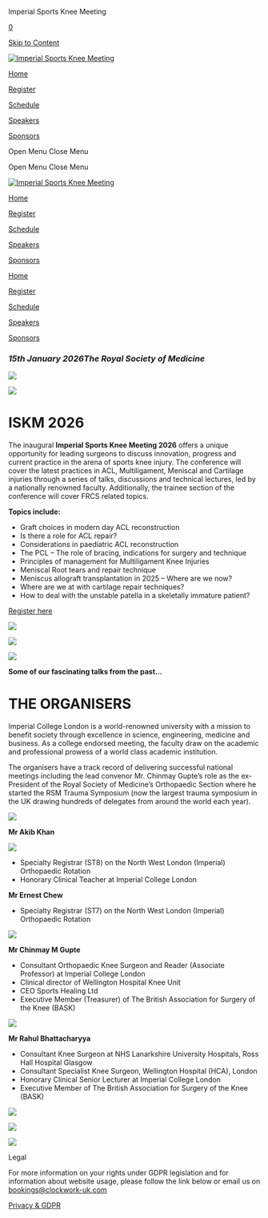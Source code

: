 Imperial Sports Knee Meeting



[0](/cart)

[Skip to Content](#page)


[![Imperial Sports Knee Meeting](//images.squarespace-cdn.com/content/v1/65b535869db6716049c39cf8/be2d5add-d2fd-44cc-a32d-893119daa793/White%2Blogo%2B-%2Bno%2Bbackground.png?format=1500w)](/)

[Home](/)

[Register](https://registrations.formstack.com/forms/iskm_reg_form)

[Schedule](/schedule)

[Speakers](/speakers)

[Sponsors](/sponsors)



Open Menu
Close Menu

Open Menu
Close Menu

[![Imperial Sports Knee Meeting](//images.squarespace-cdn.com/content/v1/65b535869db6716049c39cf8/be2d5add-d2fd-44cc-a32d-893119daa793/White%2Blogo%2B-%2Bno%2Bbackground.png?format=1500w)](/)

[Home](/)

[Register](https://registrations.formstack.com/forms/iskm_reg_form)

[Schedule](/schedule)

[Speakers](/speakers)

[Sponsors](/sponsors)

[Home](/)

[Register](https://registrations.formstack.com/forms/iskm_reg_form)

[Schedule](/schedule)

[Speakers](/speakers)

[Sponsors](/sponsors)



### ***15th January 2026******The Royal Society of Medicine***

![](https://images.squarespace-cdn.com/content/v1/65b535869db6716049c39cf8/69ce950b-011c-430a-b6a2-9150cb4242e2/White%2Blogo%2B-%2Bno%2Bbackground.png)

![](https://images.squarespace-cdn.com/content/v1/65b535869db6716049c39cf8/1167051a-c1ef-40a8-a838-9f384ea85719/RCS-accredited+larger.png)

**ISKM 2026**
=============

The inaugural **Imperial Sports Knee Meeting 2026** offers a unique opportunity for leading surgeons to discuss innovation, progress and current practice in the arena of sports knee injury. The conference will cover the latest practices in ACL, Multiligament, Meniscal and Cartilage injuries through a series of talks, discussions and technical lectures, led by a nationally renowned faculty. Additionally, the trainee section of the conference will cover FRCS related topics.

**Topics include:**

* Graft choices in modern day ACL reconstruction
* Is there a role for ACL repair?
* Considerations in paediatric ACL reconstruction
* The PCL – The role of bracing, indications for surgery and technique
* Principles of management for Multiligament Knee Injuries
* Meniscal Root tears and repair technique
* Meniscus allograft transplantation in 2025 – Where are we now?
* Where are we at with cartilage repair techniques?
* How to deal with the unstable patella in a skeletally immature patient?

[Register here](https://registrations.formstack.com/forms/iskm_reg_form)

![](https://images.squarespace-cdn.com/content/v1/65b535869db6716049c39cf8/c862823a-3485-489c-b987-5c70b17733f1/pexels-duksi-30964336.jpg)

![](https://images.squarespace-cdn.com/content/v1/65b535869db6716049c39cf8/80ad3940-4758-47ac-8eeb-0f30482b95d6/ACL-Partial-Tear-600x429.jpg)

![](https://images.squarespace-cdn.com/content/v1/65b535869db6716049c39cf8/27516f79-3f7e-4e31-b449-5ff46d87ea3d/acl+repair.jpeg)

**Some of our fascinating talks from the past…**

**THE ORGANISERS**
==================

Imperial College London is a world-renowned university with a mission to benefit society through excellence in science, engineering, medicine and business. As a college endorsed meeting, the faculty draw on the academic and professional prowess of a world class academic institution.

The organisers have a track record of delivering successful national meetings including the lead convenor Mr. Chinmay Gupte’s role as the ex-President of the Royal Society of Medicine’s Orthopaedic Section where he started the RSM Trauma Symposium (now the largest trauma symposium in the UK drawing hundreds of delegates from around the world each year).

![](https://images.squarespace-cdn.com/content/v1/65b535869db6716049c39cf8/ed89fa97-d256-452d-aa9b-261359911097/akib.jpg)

**Mr Akib Khan**

![](https://images.squarespace-cdn.com/content/v1/65b535869db6716049c39cf8/168d098d-fc2e-4534-b791-3737c5517703/ernets.jpg)

* Specialty Registrar (ST8) on the North West London (Imperial) Orthopaedic Rotation
* Honorary Clinical Teacher at Imperial College London

**Mr Ernest Chew**

* Specialty Registrar (ST7) on the North West London (Imperial) Orthopaedic Rotation

![](https://images.squarespace-cdn.com/content/v1/65b535869db6716049c39cf8/6da34843-55b8-41ad-9883-b5d173d798bd/chinmay.jpg)

**Mr Chinmay M Gupte**

* Consultant Orthopaedic Knee Surgeon and Reader (Associate Professor) at Imperial College London
* Clinical director of Wellington Hospital Knee Unit
* CEO Sports Healing Ltd
* Executive Member (Treasurer) of The British Association for Surgery of the Knee (BASK)

![](https://images.squarespace-cdn.com/content/v1/65b535869db6716049c39cf8/92f0164b-105b-4391-8833-463668f14ae5/rahul.jpeg)

**Mr Rahul Bhattacharyya**

* Consultant Knee Surgeon at NHS Lanarkshire University Hospitals, Ross Hall Hospital Glasgow
* Consultant Specialist Knee Surgeon, Wellington Hospital (HCA), London
* Honorary Clinical Senior Lecturer at Imperial College London
* Executive Member of The British Association for Surgery of the Knee (BASK)



![](https://images.squarespace-cdn.com/content/v1/65b535869db6716049c39cf8/d5628703-e682-4975-9149-b75156e9741a/White+logo+-+no+background.png)

![](https://images.squarespace-cdn.com/content/v1/65b535869db6716049c39cf8/5e3be888-c959-4cb7-8938-dfc7baa153a7/clockwork_medical_white_1%402x.png)

![](https://images.squarespace-cdn.com/content/v1/65b535869db6716049c39cf8/70e416a2-50dd-404b-a7d5-73507370780d/RCS-accredited-inverse.png)

Legal

For more information on your rights under GDPR legislation and for information about website usage, please follow the link below or email us on [bookings@clockwork-uk.com](mailto:bookings@clockwork-uk.com?)

[Privacy & GDPR](https://www.clockworkmedical.com/privacy-policy "Privacy & GDPR")